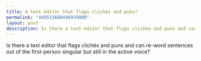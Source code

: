 ```yaml
---
title: A text editor that flags clichés and puns?
permalink: "440515680496939008"
layout: post
description: Is there a text editor that flags clichés and puns and can re-word sentences out of the first-person singular but still in the active voice?
---
```


Is there a text editor that flags clichés and puns and can re-word sentences out of the first-person singular but still in the active voice?
